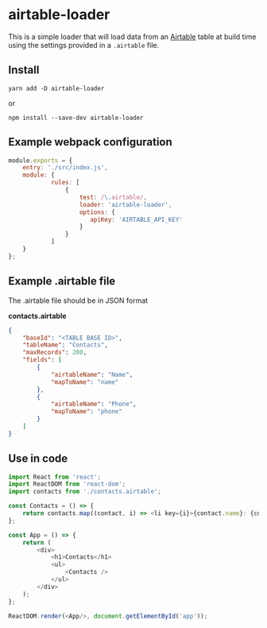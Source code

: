 # airtable-loader

This is a simple loader that will load data from an [Airtable](https://airtable.com/) table at build time using the settings provided in a `.airtable` file.

## Install

```yarn add -D airtable-loader```

or

```npm install --save-dev airtable-loader```

## Example webpack configuration  

```javascript
module.exports = {
    entry: './src/index.js',
    module: {
            rules: [
                {
                    test: /\.airtable/,
                    loader: 'airtable-loader',
                    options: {
                       apiKey: 'AIRTABLE_API_KEY'
                    }
                }
            ]
    }
};
```

## Example .airtable file

The .airtable file should be in JSON format

**contacts.airtable**
```json
{
    "baseId": "<TABLE BASE ID>",
    "tableName": "Contacts",
    "maxRecords": 200,
    "fields": [
        {
            "airtableName": "Name",
            "mapToName": "name"
        },
        {
            "airtableName": "Phone",
            "mapToName": "phone"
        }
    ]
}
```

## Use in code

```javascript
import React from 'react';
import ReactDOM from 'react-dom';
import contacts from './contacts.airtable';

const Contacts = () => {
    return contacts.map((contact, i) => <li key={i}>{contact.name}: {contact.phone}</li>);
};

const App = () => {
    return (
        <div>
            <h1>Contacts</h1>
            <ul>
                <Contacts />
            </ul>
        </div>
    );
};

ReactDOM.render(<App/>, document.getElementById('app'));

```
